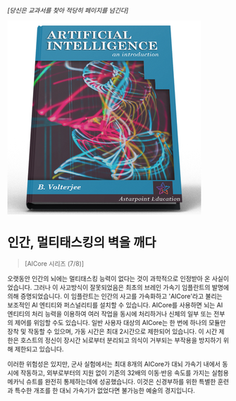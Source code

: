 *[당신은 교과서를 찾아 적당히 페이지를 넘긴다]*

![AI 교과서](/resources/lore/textbookAI440.png)
# 인간, 멀티태스킹의 벽을 깨다
> [AICore 시리즈 (7/8)]

오랫동안 인간의 뇌에는 멀티태스킹 능력이 없다는 것이 과학적으로 인정받아 온 사실이었습니다. 그러나 이 사고방식이 잘못되었음은 최초의 브레인 가속기 임플란트의 발명에 의해 증명되었습니다. 이 임플란트는 인간의 사고를 가속화하고 'AICore'라고 불리는 보조적인 AI 엔티티와 퍼스널리티를 설치할 수 있습니다. AICore를 사용하면 뇌는 AI 엔티티의 처리 능력을 이용하여 여러 작업을 동시에 처리하거나 신체의 일부 또는 전부의 제어를 위임할 수도 있습니다. 일반 사용자 대상의 AICore는 한 번에 하나의 모듈만 장착 및 작동할 수 있으며, 가동 시간은 최대 2시간으로 제한되어 있습니다. 이 시간 제한은 호스트의 정신이 장시간 뇌로부터 분리되고 의식이 거부되는 부작용을 방지하기 위해 제한되고 있습니다.

이러한 위험성은 있지만, 군사 실험에서는 최대 8개의 AICore가 대뇌 가속기 내에서 동시에 작동하고, 외부로부터의 지원 없이 기존의 32배의 이동·반응 속도를 가지는 실험용 메카닉 슈트를 완전히 통제하는데에 성공했습니다. 이것은 신경부하를 위한 특별한 훈련과 특수한 개조를 한 대뇌 가속기가 없었다면 불가능한 예술의 경지입니다.
